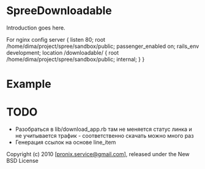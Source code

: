 SpreeDownloadable
=================

Introduction goes here.

For nginx config
    server {
      listen 80;
      root /home/dima/project/spree/sandbox/public;
      passenger_enabled on;
      rails_env development;
      location /downloadable/ {
        root /home/dima/project/spree/sandbox/public;
	internal;
      }
    }


Example
=======


TODO
========

* Разобраться в lib/download_app.rb там не меняется статус линка и не учитывается трафик - соответственно скачать можно много раз 
* Генерация ссылок на основе line_item


Copyright (c) 2010 [pronix.service@gmail.com], released under the New BSD License
